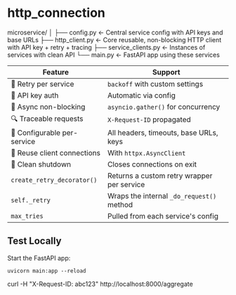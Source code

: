 # http_connection
microservice/
│
├── config.py               ← Central service config with API keys and base URLs
├── http_client.py          ← Core reusable, non-blocking HTTP client with API key + retry + tracing
├── service_clients.py      ← Instances of services with clean API
└── main.py                 ← FastAPI app using these services

| Feature                     | Support                                |
| --------------------------- | -------------------------------------- |
| 🔁 Retry per service        | `backoff` with custom settings         |
| 🔐 API key auth             | Automatic via config                   |
| 📡 Async non-blocking       | `asyncio.gather()` for concurrency     |
| 🔍 Traceable requests       | `X-Request-ID` propagated              |
| 🔗 Configurable per-service | All headers, timeouts, base URLs, keys |
| 🔁 Reuse client connections | With `httpx.AsyncClient`               |
| 🧼 Clean shutdown           | Closes connections on exit             |
| `create_retry_decorator()` | Returns a custom retry wrapper per service |
| `self._retry`              | Wraps the internal `_do_request()` method  |
| `max_tries`                | Pulled from each service's config          |

## Test Locally
   Start the FastAPI app:
   
    uvicorn main:app --reload

curl -H "X-Request-ID: abc123" http://localhost:8000/aggregate
